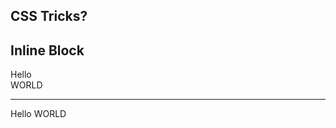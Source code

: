 ## CSS Tricks?


## Inline Block

<div>
Hello <div>WORLD</div>
</div>

--- 

<div>
Hello <div style="display:inline-block">WORLD</div>
</div>